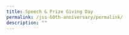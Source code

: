 ```yaml
---
title: Speech & Prize Giving Day
permalink: /jss-60th-anniversary/permalink/
description: ""
---
```

